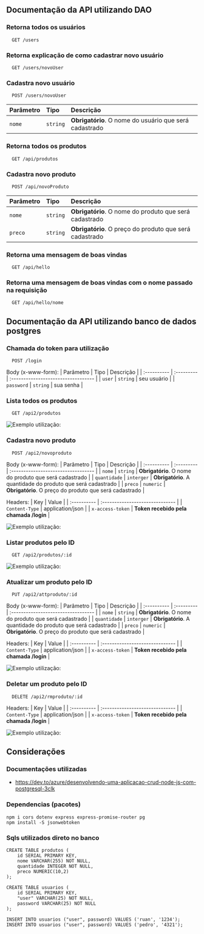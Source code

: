 
## Documentação da API utilizando DAO

### Retorna todos os usuários

```
  GET /users
```
### Retorna explicação de como cadastrar novo usuário

```
  GET /users/novoUser
```
### Cadastra novo usuário

```
  POST /users/novoUser
```

| Parâmetro   | Tipo       | Descrição                           |
| :---------- | :--------- | :---------------------------------- |
| `nome` | `string` | **Obrigatório**. O nome do usuário que será cadastrado |

### Retorna todos os produtos

```
  GET /api/produtos
```
### Cadastra novo produto

```
  POST /api/novoProduto
```

| Parâmetro   | Tipo       | Descrição                           |
| :---------- | :--------- | :---------------------------------- |
| `nome` | `string` | **Obrigatório**. O nome do produto que será cadastrado |
| `preco` | `string` | **Obrigatório**. O preço do produto que será cadastrado |

### Retorna uma mensagem de boas vindas

```
  GET /api/hello
```

### Retorna uma mensagem de boas vindas com o nome passado na requisição

```
  GET /api/hello/nome
```
## Documentação da API utilizando banco de dados postgres
### Chamada do token para utilização
```
  POST /login
```
Body (x-www-form):
| Parâmetro   | Tipo       | Descrição                           |
| :---------- | :--------- | :---------------------------------- |
| `user` | `string` | seu usuário |
| `password` | `string` | sua senha |

### Lista todos os produtos

```
  GET /api2/produtos
```
![Exemplo utilização: ](https://res.cloudinary.com/practicaldev/image/fetch/s--2aCuBfFH--/c_limit%2Cf_auto%2Cfl_progressive%2Cq_66%2Cw_880/https://s5.gifyu.com/images/postgresql-06.gif)

### Cadastra novo produto

```
  POST /api2/novoproduto
```
Body (x-www-form):
| Parâmetro   | Tipo       | Descrição                           |
| :---------- | :--------- | :---------------------------------- |
| `nome` | `string` | **Obrigatório**. O nome do produto que será cadastrado |
| `quantidade` | `interger` | **Obrigatório**. A quantidade do produto que será cadastrado |
| `preco` | `numeric` | **Obrigatório**. O preço do produto que será cadastrado |

Headers:
| Key            | Value                           |
| :----------    | :------------------------------ |
| `Content-Type` | application/json                |
| `x-access-token` | **Token recebido pela chamada /login** |

![Exemplo utilização: ](https://res.cloudinary.com/practicaldev/image/fetch/s--vEe4jhLh--/c_limit%2Cf_auto%2Cfl_progressive%2Cq_66%2Cw_880/https://s5.gifyu.com/images/postgresql-04.gif)

### Listar produtos pelo ID

```
  GET /api2/produtos/:id
```
![Exemplo utilização: ](https://res.cloudinary.com/practicaldev/image/fetch/s--pXy9pLeZ--/c_limit%2Cf_auto%2Cfl_progressive%2Cq_66%2Cw_880/https://s5.gifyu.com/images/postgresql-07.gif)

### Atualizar um produto pelo ID

```
  PUT /api2/attproduto/:id
```
Body (x-www-form):
| Parâmetro   | Tipo       | Descrição                           |
| :---------- | :--------- | :---------------------------------- |
| `nome` | `string` | **Obrigatório**. O nome do produto que será cadastrado |
| `quantidade` | `interger` | **Obrigatório**. A quantidade do produto que será cadastrado |
| `preco` | `numeric` | **Obrigatório**. O preço do produto que será cadastrado |

Headers:
| Key            | Value                           |
| :----------    | :------------------------------ |
| `Content-Type` | application/json                |
| `x-access-token` | **Token recebido pela chamada /login** |

![Exemplo utilização: ](https://res.cloudinary.com/practicaldev/image/fetch/s--D0J0mHVt--/c_limit%2Cf_auto%2Cfl_progressive%2Cq_66%2Cw_880/https://s5.gifyu.com/images/postgresql-08.gif)

### Deletar um produto pelo ID

```
  DELETE /api2/rmproduto/:id
```
Headers:
| Key            | Value                           |
| :----------    | :------------------------------ |
| `Content-Type` | application/json                |
| `x-access-token` | **Token recebido pela chamada /login** |

![Exemplo utilização: ](https://res.cloudinary.com/practicaldev/image/fetch/s--XN2Dd-jT--/c_limit%2Cf_auto%2Cfl_progressive%2Cq_66%2Cw_880/https://s5.gifyu.com/images/postgresql-10.gif)


## Considerações 

### Documentações utilizadas
- https://dev.to/azure/desenvolvendo-uma-aplicacao-crud-node-js-com-postgresql-3clk

### Dependencias (pacotes)
```
npm i cors dotenv express express-promise-router pg
npm install -S jsonwebtoken
```
### Sqls utilizados direto no banco
```
CREATE TABLE produtos (
    id SERIAL PRIMARY KEY,
    nome VARCHAR(255) NOT NULL,
    quantidade INTEGER NOT NULL,
    preco NUMERIC(10,2)
);

CREATE TABLE usuarios (
    id SERIAL PRIMARY KEY,
    "user" VARCHAR(25) NOT NULL,
    password VARCHAR(25) NOT NULL
);

INSERT INTO usuarios ("user", password) VALUES ('ruan', '1234');
INSERT INTO usuarios ("user", password) VALUES ('pedro', '4321');
```